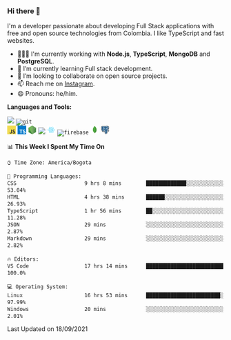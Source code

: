 ### Hi there 👋

I'm a developer passionate about developing Full Stack applications with free and open source technologies from Colombia. I like TypeScript and fast websites.

- 👨🏽‍💻 I'm currently working with **Node.js**, **TypeScript**, **MongoDB** and **PostgreSQL**.
- 🌱 I’m currently learning Full stack development.
- 🚀 I’m looking to collaborate on open source projects.
- 📫   Reach me on [Instagram](https://instagram.com/nexckycort).
- 😄  Pronouns: he/him.

**Languages and Tools:**  

<code><img height="20"  src="https://upload.wikimedia.org/wikipedia/commons/2/2d/Visual_Studio_Code_1.18_icon.svg"></code>
<code><img src="https://www.vectorlogo.zone/logos/git-scm/git-scm-icon.svg" alt="git" height="20"/> </code>
<code><img height="20" src="https://raw.githubusercontent.com/github/explore/80688e429a7d4ef2fca1e82350fe8e3517d3494d/topics/javascript/javascript.png"></code>
<code><img height="20" src="https://raw.githubusercontent.com/github/explore/80688e429a7d4ef2fca1e82350fe8e3517d3494d/topics/typescript/typescript.png"></code>
<code><img height="20" src="https://raw.githubusercontent.com/github/explore/80688e429a7d4ef2fca1e82350fe8e3517d3494d/topics/nodejs/nodejs.png"></code>
<code><img height="20" src="https://deno.land/logo.svg"></code>
<code><img height="20" src="https://raw.githubusercontent.com/github/explore/80688e429a7d4ef2fca1e82350fe8e3517d3494d/topics/react/react.png"></code>
<code><img src="https://www.vectorlogo.zone/logos/firebase/firebase-icon.svg" alt="firebase"  height="20"/></code>
<code><img src="https://raw.githubusercontent.com/devicons/devicon/master/icons/mongodb/mongodb-original.svg"  height="20"/></code>
<code><img src="https://raw.githubusercontent.com/devicons/devicon/master/icons/postgresql/postgresql-original.svg" height="20"/></code>

<!--START_SECTION:waka-->
📊 **This Week I Spent My Time On** 

```text
⌚︎ Time Zone: America/Bogota

💬 Programming Languages: 
CSS                      9 hrs 8 mins        █████████████░░░░░░░░░░░░   53.04% 
HTML                     4 hrs 38 mins       ██████░░░░░░░░░░░░░░░░░░░   26.93% 
TypeScript               1 hr 56 mins        ██░░░░░░░░░░░░░░░░░░░░░░░   11.28% 
JSON                     29 mins             ░░░░░░░░░░░░░░░░░░░░░░░░░   2.87% 
Markdown                 29 mins             ░░░░░░░░░░░░░░░░░░░░░░░░░   2.82%

🔥 Editors: 
VS Code                  17 hrs 14 mins      █████████████████████████   100.0%

💻 Operating System: 
Linux                    16 hrs 53 mins      ████████████████████████░   97.99% 
Windows                  20 mins             ░░░░░░░░░░░░░░░░░░░░░░░░░   2.01%

```


 Last Updated on 18/09/2021
<!--END_SECTION:waka-->

